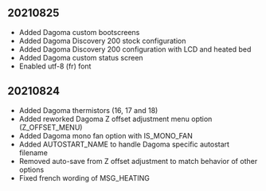 ## 20210825

- Added Dagoma custom bootscreens
- Added Dagoma Discovery 200 stock configuration
- Added Dagoma Discovery 200 configuration with LCD and heated bed
- Added Dagoma custom status screen
- Enabled utf-8 (fr) font

## 20210824

- Added Dagoma thermistors (16, 17 and 18)
- Added reworked Dagoma Z offset adjustment menu option (Z_OFFSET_MENU)
- Added Dagoma mono fan option with IS_MONO_FAN
- Added AUTOSTART_NAME to handle Dagoma specific autostart filename
- Removed auto-save from Z offset adjustment to match behavior of other options
- Fixed french wording of MSG_HEATING
